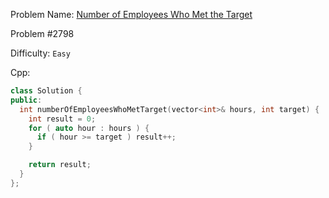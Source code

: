 Problem Name: [Number of Employees Who Met the Target](https://leetcode.com/problems/number-of-employees-who-met-the-target/)

Problem #2798

Difficulty: `Easy`

Cpp:

```cpp
class Solution {
public:
  int numberOfEmployeesWhoMetTarget(vector<int>& hours, int target) {
    int result = 0;
    for ( auto hour : hours ) {
      if ( hour >= target ) result++;
    }

    return result;
  }
};
```
